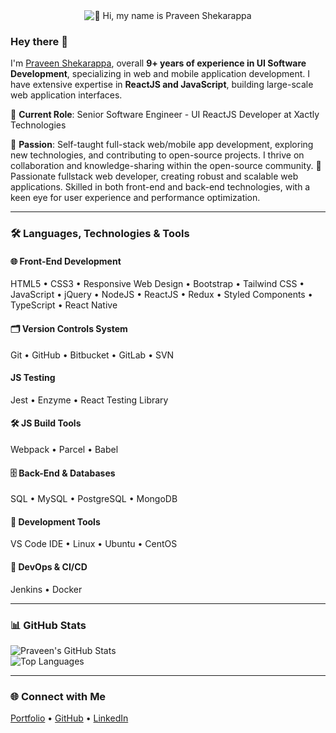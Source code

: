 <div align="center">
    <img src="https://miro.medium.com/v2/resize:fit:1358/0*FGD6BUzzZs1VJLuY.gif" alt="👋 Hi, my name is Praveen Shekarappa">
</div>

### Hey there 👋

I'm [Praveen Shekarappa](), overall **9+ years of experience in UI Software Development**, specializing in web and mobile application development. I have extensive expertise in **ReactJS and JavaScript**, building large-scale web application interfaces.

💼 **Current Role**: Senior Software Engineer - UI ReactJS Developer at Xactly Technologies

🌱 **Passion**: Self-taught full-stack web/mobile app development, exploring new technologies, and contributing to open-source projects. I thrive on collaboration and knowledge-sharing within the open-source community. 🚀 Passionate fullstack web developer, creating robust and scalable web applications. Skilled in both front-end and back-end technologies, with a keen eye for user experience and performance optimization.

---

### 🛠️ Languages, Technologies & Tools

#### 🌐 Front-End Development

HTML5 • CSS3 • Responsive Web Design • Bootstrap • Tailwind CSS • JavaScript • jQuery • NodeJS • ReactJS • Redux • Styled Components • TypeScript • React Native

#### 🗂️ Version Controls System

Git • GitHub • Bitbucket • GitLab • SVN

#### JS Testing

Jest • Enzyme • React Testing Library

#### 🛠️ JS Build Tools

Webpack • Parcel • Babel

#### 🗄️ Back-End & Databases

SQL • MySQL • PostgreSQL • MongoDB

#### 🧰 Development Tools

VS Code IDE • Linux • Ubuntu • CentOS

#### 🚀 DevOps & CI/CD

Jenkins • Docker

---

### 📊 GitHub Stats

![Praveen's GitHub Stats](https://github-readme-stats.vercel.app/api?username=pravn27&show_icons=true&theme=radical)  
![Top Languages](https://github-readme-stats.vercel.app/api/top-langs/?username=pravn27&layout=compact&theme=radical)

---

### 🌐 Connect with Me

[Portfolio](https://pravn27.github.io/dev-portfolio/) • [GitHub](https://github.com/pravn27) • [LinkedIn](https://www.linkedin.com/in/praveen-shekarappa/)
